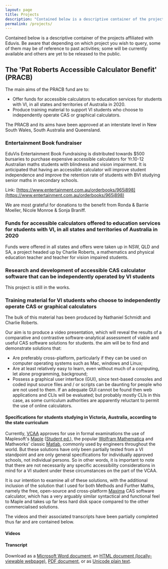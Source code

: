 ```yaml
---
layout: page
title: Projects
description: "Contained below is a descriptive container of the projects affiliated with Eduvis."
permalink: /projects/
---
```


Contained below is a descriptive container of the projects affiliated with Eduvis. Be aware that depending on which project you wish to query, some of them may be of reference to past activities; some will be currently available and others are yet to be released to the public.

## The 'Pat Roberts Accessible Calculator Benefit' (PRACB)

The main aims of the PRACB fund are to:

* Offer funds for accessible calculators to education services for students with VI, in all states and territories of Australia in 2020.
* Produce training material to support VI students who choose to independently operate CAS or graphical calculators.

The PRACB and its aims have been approved at an interstate level in New South Wales, South Australia and Queensland.

### Entertainment Book fundraiser

EduVis Entertainment Book Fundraising is distributed towards $500 bursaries to purchase expensive accessible calculators for Yr.10-12 Australian maths students with blindness and vision impairment.
It is anticipated that having an accessible calculator will improve student independence and improve the retention rate of students with BVI studying senior maths in secondary schools.

Link: [https://www.entertainment.com.au/orderbooks/965j898](https://www.entertainment.com.au/orderbooks/965j898)

We are most grateful for donations to the benefit from Ronda & Barrie Moeller, Nicole Monroe & Sonja Braniff.

### Funds for accessible calculators offered to education services for students with VI, in all states and territories of Australia in 2020

Funds were offered in all states and offers were taken up in NSW, QLD and SA, a project headed up by Charlie Roberts, a mathematics and physical education teacher and teacher for vision impaired students.

### Research and development of accessible CAS calculator software that can be independently operated by VI students

This project is still in the works.

### Training material for VI students who choose to independently operate CAS or graphical calculators

The bulk of this material has been produced by Nathaniel Schmidt and Charlie Roberts.

Our aim is to produce a video presentation, which will reveal the results of a comparative and contrastive software-analytical assessment of viable and useful CAS software solutions for students. the aim will be to find and demonstrate solutions that:

* Are preferably cross-platform, particularly if they can be used on computer operating systems such as Mac, windows and Linux;
* Are at least relatively easy to learn, even without much of a computing, let alone programming, background;
* Possess a graphical user interface (GUI), since text-based consoles and coded input source files and / or scripts can be daunting for people who are not used to them. If an adequate GUI cannot be found then web applications and CLIs will be evaluated; but probably mostly CLIs in this case, as some curriculum authorities are apparently reluctant to permit the use of online calculators.

#### Specifications for students studying in Victoria, Australia, according to the state curriculum

Currently, [VCAA](https://vcaa.vic.edu.au/) approves for use in formal examinations the use of Maplesoft's [Maple](https://maplesoft.com/products/maple/) ([Student ed.](https://www.maplesoft.com/products/Maple/students/)), the popular [Wolfram Mathematica](https://www.wolfram.com/mathematica/) and Mathworks' classic [Matlab](https://au.mathworks.com/products/matlab.html), commonly used by engineers throughout the world. But these solutions have only been partially tested from a VI standpoint and are only general specifications for individually approved schools, not individual persons. So in other words, it is important to note that there are not necessarily any specific accessibility considerations in mind for a VI student under these circumstances on the part of the VCAA.

It is our intention to examine all of these solutions, with the additional inclusion of the solution that I used for both Methods and Further Maths, namely the free, open-source and cross-platform [Maxima](http://maxima.sourceforge.net/) CAS software calculator, which has a very arguably similar syntactical and functional feel to Maple and takes up far less hard disk space compared to the other commercialised solutions.

The videos and their associated transcripts have been partially completed thus far and are contained below.

#### Videos

#### Transcript

Download as a [Microsoft Word document](https://raw.githubusercontent.com/eduvis/vce-cas-consids-opts_vid-transcript-docs/main/vce-cas-consids-opts_vid-transcript.docx), an [HTML document (locally-viewable webpage)](https://downgit.github.io/#/home?url=https://github.com/eduvis/vce-cas-consids-opts_vid-transcript-docs/blob/main/vce-cas-consids-opts_vid-transcript.htm), [PDF document](https://raw.githubusercontent.com/eduvis/vce-cas-consids-opts_vid-transcript-docs/main/vce-cas-consids-opts_vid-transcript.pdf), or as [Unicode plain text](https://downgit.github.io/#/home?url=https://github.com/eduvis/vce-cas-consids-opts_vid-transcript-docs/blob/main/vce-cas-consids-opts_vid-transcript.txt).
